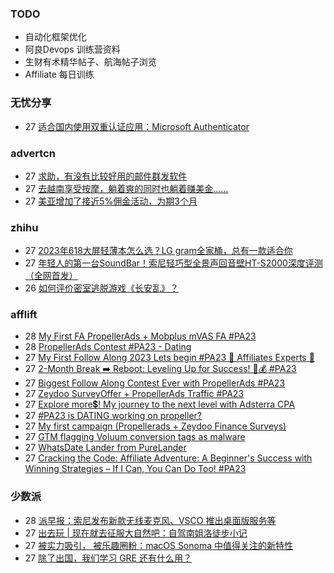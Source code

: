 ### TODO
-  自动化框架优化
-  阿良Devops 训练营资料
-  生财有术精华帖子、航海帖子浏览
-  Affiliate 每日训练

### 无忧分享
<!-- ruyo:START -->
-  27 [适合国内使用双重认证应用：Microsoft Authenticator](https://51.ruyo.net/18474.html)<!-- ruyo:END -->

### advertcn
<!-- advertcn:START -->
-  27 [求助，有没有比较好用的邮件群发软件](https://www.advertcn.com/forum.php?mod=viewthread&tid=112297)
-  27 [去越南享受按摩，躺着爽的同时也躺着赚美金……](https://www.advertcn.com/forum.php?mod=viewthread&tid=112296)
-  27 [美亚增加了接近5%佣金活动，为期3个月](https://www.advertcn.com/forum.php?mod=viewthread&tid=112294)<!-- advertcn:END -->

### zhihu
<!-- zhihu:START -->
-  27 [2023年618大屏轻薄本怎么选？LG gram全家桶，总有一款适合你](http://zhuanlan.zhihu.com/p/632641888?utm_campaign=rss&utm_medium=rss&utm_source=rss&utm_content=title)
-  27 [年轻人的第一台SoundBar！索尼轻巧型全景声回音壁HT-S2000深度评测（全网首发）](http://zhuanlan.zhihu.com/p/630990296?utm_campaign=rss&utm_medium=rss&utm_source=rss&utm_content=title)
-  26 [如何评价密室逃脱游戏《长安乱》？](http://www.zhihu.com/question/563950552/answer/3045961312?utm_campaign=rss&utm_medium=rss&utm_source=rss&utm_content=title)<!-- zhihu:END -->

### afflift
<!-- afflift:START -->
-  28 [My First FA PropellerAds + Mobplus mVAS FA #PA23](https://afflift.com/f/threads/my-first-fa-propellerads-mobplus-mvas-fa-pa23.11695/)
-  28 [PropellerAds Contest #PA23 - Dating](https://afflift.com/f/threads/propellerads-contest-pa23-dating.11602/)
-  27 [My First Follow Along 2023 Lets begin #PA23 💎 Affiliates Experts 💎](https://afflift.com/f/threads/my-first-follow-along-2023-lets-begin-pa23-%F0%9F%92%8E-affiliates-experts-%F0%9F%92%8E.11563/)
-  27 [2-Month Break ➡️ Reboot: Leveling Up for Success! 💼💰 #PA23](https://afflift.com/f/threads/2-month-break-%E2%9E%A1%EF%B8%8F-reboot-leveling-up-for-success-%F0%9F%92%BC%F0%9F%92%B0-pa23.11560/)
-  27 [Biggest Follow Along Contest Ever with PropellerAds #PA23](https://afflift.com/f/threads/biggest-follow-along-contest-ever-with-propellerads-pa23.11543/)
-  27 [Zeydoo SurveyOffer + PropellerAds Traffic #PA23](https://afflift.com/f/threads/zeydoo-surveyoffer-propellerads-traffic-pa23.11694/)
-  27 [Explore more💲! My journey to the next level with Adsterra CPA](https://afflift.com/f/threads/explore-more%F0%9F%92%B2-my-journey-to-the-next-level-with-adsterra-cpa.11688/)
-  27 [#PA23 is DATING working on propeller?](https://afflift.com/f/threads/pa23-is-dating-working-on-propeller.11678/)
-  27 [My first campaign &lpar;Propellerads + Zeydoo Finance Surveys&rpar;](https://afflift.com/f/threads/my-first-campaign-propellerads-zeydoo-finance-surveys.11660/)
-  27 [GTM flagging Voluum conversion tags as malware](https://afflift.com/f/threads/gtm-flagging-voluum-conversion-tags-as-malware.11693/)
-  27 [WhatsDate Lander from PureLander](https://afflift.com/f/threads/whatsdate-lander-from-purelander.7558/)
-  27 [Cracking the Code: Affiliate Adventure: A Beginner&#39;s Success with Winning Strategies – If I Can, You Can Do Too! #PA23](https://afflift.com/f/threads/cracking-the-code-affiliate-adventure-a-beginners-success-with-winning-strategies-%E2%80%93-if-i-can-you-can-do-too-pa23.11559/)<!-- afflift:END -->

### 少数派
<!-- sspai:START -->
-  28 [派早报：索尼发布新款无线麦克风、VSCO 推出桌面版服务等](https://sspai.com/post/83277)
-  27 [出去玩 | 现在就去征服大自然吧：自驾南姐洛徒步小记](https://sspai.com/post/82818)
-  27 [被实力吸引， 被乐趣圈粉：macOS Sonoma 中值得关注的新特性](https://sspai.com/post/83228)
-  27 [除了出国，我们学习 GRE 还有什么用？](https://sspai.com/post/83125)<!-- sspai:END -->
